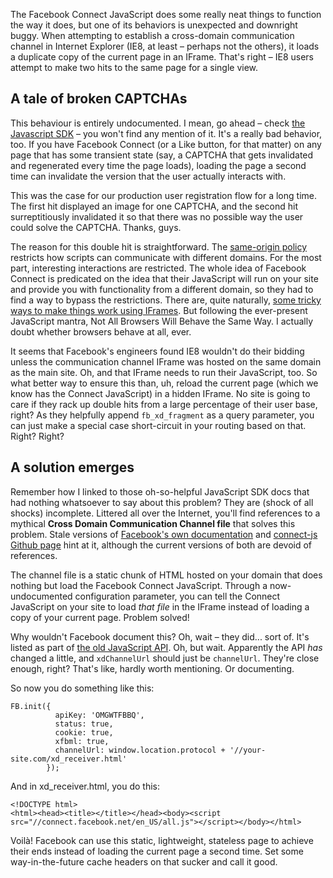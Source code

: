 The Facebook Connect JavaScript does some really neat things to
function the way it does, but one of its behaviors is unexpected and
downright buggy. When attempting to establish a cross-domain
communication channel in Internet Explorer (IE8, at least &ndash;
perhaps not the others), it loads a duplicate copy of the current page
in an IFrame. That's right &ndash; IE8 users attempt to make two hits
to the same page for a single view.

## A tale of broken CAPTCHAs

This behaviour is entirely undocumented. I mean, go ahead &ndash; check
<a href='http://developers.facebook.com/docs/reference/javascript/' rel='nofollow'>the Javascript SDK</a>
&ndash; you won't find any mention of it. It's a really bad
behavior, too. If you have Facebook Connect (or a Like button, for
that matter) on any page that has some transient state (say, a CAPTCHA
that gets invalidated and regenerated every time the page loads),
loading the page a second time can invalidate the version that the
user actually interacts with.

This was the case for our production user registration flow for a long
time. The first hit displayed an image for one CAPTCHA, and the second
hit surreptitiously invalidated it so that there was no possible way
the user could solve the CAPTCHA. Thanks, guys.

The reason for this double hit is straightforward. The [same-origin policy](http://www.w3.org/Security/wiki/Same_Origin_Policy) 
restricts how scripts can communicate with different
domains. For the most part, interesting interactions are
restricted. The whole idea of Facebook Connect is predicated on the
idea that their JavaScript will run on your site and provide you with
functionality from a different domain, so they had to find a way to
bypass the restrictions. There are, quite naturally,
[some tricky ways to make things work using IFrames](http://softwareas.com/cross-domain-communication-with-iframes). But
following the ever-present JavaScript mantra, Not All Browsers Will
Behave the Same Way. I actually doubt whether browsers behave at all,
ever.

It seems that Facebook's engineers found IE8 wouldn't do their bidding
unless the communication channel IFrame was hosted on the same domain
as the main site. Oh, and that IFrame needs to run their JavaScript,
too. So what better way to ensure this than, uh, reload the current
page (which we know has the Connect JavaScript) in a hidden
IFrame. No site is going to care if they rack up double hits from a
large percentage of their user base, right? As they helpfully append
`fb_xd_fragment` as a query parameter, you can just make a special
case short-circuit in your routing based on that. Right? Right?

## A solution emerges

Remember how I linked to those oh-so-helpful JavaScript SDK docs that
had nothing whatsoever to say about this problem? They are (shock of
all shocks) incomplete. Littered all over the Internet, you'll find
references to a mythical **Cross Domain Communication Channel file**
that solves this
problem. Stale versions of [Facebook's own documentation](http://developers.facebook.com/search?q=Cross_Domain_Communication_Channel)
and
[connect-js Github page](https://github.com/facebook/connect-js/wiki/custom-channel-url)
hint at it, although the current versions of both are devoid of references.

The channel file is a static chunk of HTML hosted on your domain that
does nothing but load the Facebook Connect JavaScript. Through a
now-undocumented configuration parameter, you can tell the Connect
JavaScript on your site to load *that file* in the IFrame instead of
loading a copy of your current page. Problem solved!

Why wouldn't Facebook document this? Oh, wait &ndash; they did... sort
of. It's listed as part of
<a href='http://developers.facebook.com/docs/reference/oldjavascript/FB.Facebook.init' rel='nofollow'>the old JavaScript API</a>.
Oh, but wait. Apparently the API *has* changed a little, and
`xdChannelUrl` should just be `channelUrl`. They're close enough,
right? That's like, hardly worth mentioning. Or documenting.

So now you do something like this:

    FB.init({
              apiKey: 'OMGWTFBBQ',
              status: true,
              cookie: true,
              xfbml: true,
              channelUrl: window.location.protocol + '//your-site.com/xd_receiver.html'
            });
        
And in xd_receiver.html, you do this:

    <!DOCTYPE html> 
    <html><head><title></title></head><body><script src="//connect.facebook.net/en_US/all.js"></script></body></html> 

Voil&agrave;! Facebook can use this static, lightweight, stateless
page to achieve their ends instead of loading the current page a
second time. Set some way-in-the-future cache headers on that sucker
and call it good.
